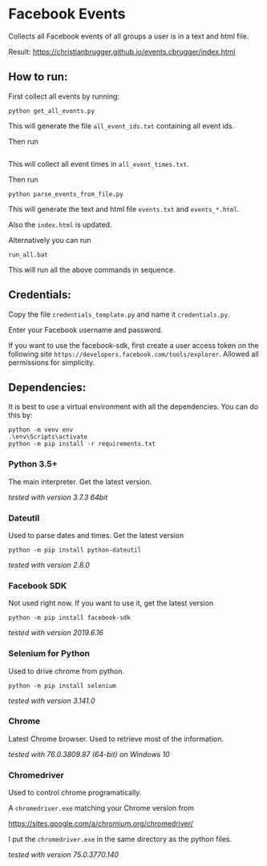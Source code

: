 Facebook Events
===============

Collects all Facebook events of all groups a user is in a text and html file.

Result: https://christianbrugger.github.io/events.cbrugger/index.html

How to run:
-----------

First collect all events by running:

```
python get_all_events.py
```

This will generate the file `all_event_ids.txt` containing all event ids.

Then run

```
```

This will collect all event times in `all_event_times.txt`.

Then run

```
python parse_events_from_file.py
```

This will generate the text and html file `events.txt` and `events_*.html`.

Also the `index.html` is updated.

Alternatively you can run

```
run_all.bat
```

This will run all the above commands in sequence.


Credentials:
------------

Copy the file ```credentials_template.py``` and name it ```credentials.py```.

Enter your Facebook username and password. 

If you want to use the facebook-sdk, first create a user access token on the 
following site ```https://developers.facebook.com/tools/explorer```.
Allowed all permissions for simplicity.


Dependencies:
-------------

It is best to use a virtual environment with all the dependencies. You can do this by:
```
python -m venv env
.\env\Scripts\activate
python -m pip install -r requirements.txt
```

### Python 3.5+

The main interpreter. Get the latest version.

*tested with version 3.7.3 64bit*

### Dateutil

Used to parse dates and times. Get the latest version

```
python -m pip install python-dateutil
```

*tested with version 2.8.0*

### Facebook SDK

Not used right now. If you want to use it, get the latest version

```
python -m pip install facebook-sdk
```

*tested with version 2019.6.16*

### Selenium for Python

Used to drive chrome from python.

```
python -m pip install selenium
```

*tested with version 3.141.0*

### Chrome ###

Latest Chrome browser. Used to retrieve most of the information.

*tested with 76.0.3809.87 (64-bit) on Windows 10*

### Chromedriver

Used to control chrome programatically.

A `chromedriver.exe` matching your Chrome version from
 
https://sites.google.com/a/chromium.org/chromedriver/

I put the `chromedriver.exe` in the same directory as the python files.

*tested with version 75.0.3770.140*
